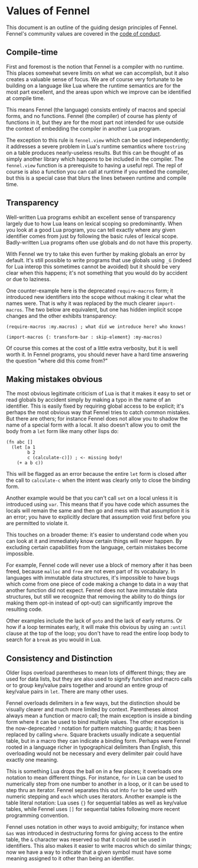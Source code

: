 # Values of Fennel

This document is an outline of the guiding design principles of Fennel.
Fennel's community values are covered in the [code of conduct](CODE-OF-CONDUCT.md).

## Compile-time

First and foremost is the notion that Fennel is a compiler with no
runtime. This places somewhat severe limits on what we can accomplish,
but it also creates a valuable sense of focus. We are of course very
fortunate to be building on a language like Lua where the runtime
semantics are for the most part excellent, and the areas upon which we
improve can be identified at compile time.

This means Fennel (the language) consists entirely of macros and
special forms, and no functions. Fennel (the compiler) of course has
plenty of functions in it, but they are for the most part not intended
for use outside the context of embedding the compiler in another Lua
program.

The exception to this rule is `fennel.view` which can be used
independently; it addresses a severe problem in Lua's runtime
semantics where `tostring` on a table produces nearly-useless
results. But this can be thought of as simply another library which
happens to be included in the compiler. The `fennel.view` function is
a prerequisite to having a useful repl. The repl of course is also a
function you can call at runtime if you embed the compiler, but this
is a special case that blurs the lines between runtime and compile time.

## Transparency

Well-written Lua programs exhibit an excellent sense of transparency
largely due to how Lua leans on lexical scoping so predominantly.
When you look at a good Lua program, you can tell exactly where any
given identifier comes from just by following the basic rules of
lexical scope. Badly-written Lua programs often use globals and do not
have this property.

With Fennel we try to take this even further by making globals an
error by default. It's still possible to write programs that use
globals using `_G` (indeed for Lua interop this sometimes cannot be
avoided) but it should be very clear when this happens; it's not
something that you would do by accident or due to laziness.

One counter-example here is the deprecated `require-macros` form; it
introduced new identifiers into the scope without making it clear what
the names were. That is why it was replaced by the much clearer
`import-macros`.  The two below are equivalent, but one has hidden
implicit scope changes and the other exhibits transparency:

```fennel
(require-macros :my.macros) ; what did we introduce here? who knows!

(import-macros {: transform-bar : skip-element} :my-macros)
```

Of course this comes at the cost of a little extra verbosity, but it
is well worth it. In Fennel programs, you should never have a hard
time answering the question "where did this come from?"

## Making mistakes obvious

The most obvious legitimate criticism of Lua is that it makes it easy
to set or read globals by accident simply by making a typo in the name
of an identifier. This is easily fixed by requiring global access to
be explicit; it's perhaps the most obvious way that Fennel tries to
catch common mistakes. But there are others; for instance Fennel does
not allow you to shadow the name of a special form with a local. It
also doesn't allow you to omit the body from a `let` form like many
other lisps do:

```fennel
(fn abc []
  (let [a 1
        b 2
        c (calculate-c)]) ; <- missing body!
    (+ a b c))
```

This will be flagged as an error because the entire `let` form is
closed after the call to `calculate-c` when the intent was clearly
only to close the binding form.

Another example would be that you can't call `set` on a local unless
it is introduced using `var`. This means that if you have code which
assumes the locals will remain the same and then go and mess with that
assumption it is an error; you have to explicitly declare that
assumption void first before you are permitted to violate it.

This touches on a broader theme: it's easier to understand code when
you can look at it and immediately know certain things will never
happen. By excluding certain capabilities from the language, certain
mistakes become impossible.

For example, Fennel code will never use a block of memory after it has
been freed, because `malloc` and `free` are not even part of its
vocabulary. In languages with immutable data structures, it's
impossible to have bugs which come from one piece of code making a
change to data in a way that another function did not expect. Fennel
does not have immutable data structures, but still we recognize that
removing the ability to do things (or making them opt-in instead of
opt-out) can significantly improve the resulting code.

Other examples include the lack of `goto` and the lack of early
returns. Or how if a loop terminates early, it will make this obvious by
using an `:until` clause at the top of the loop; you don't have to
read the entire loop body to search for a `break` as you would in Lua.

## Consistency and Distinction

Older lisps overload parentheses to mean lots of different things;
they are used for data lists, but they are also used to signify
function and macro calls or to group key/value pairs together and
around an entire group of key/value pairs in `let`. There are many
other uses.

Fennel overloads delimiters in a few ways, but the distinction should
be visually clearer and much more limited by context. Parentheses
almost always mean a function or macro call; the main exception is
inside a binding form where it can be used to bind multiple
values. The other exception is the now-deprecated `?` notation for
pattern matching guards; it has been replaced by calling
`where`. Square brackets usually indicate a sequential table, but in a
macro they can indicate a binding form. Perhaps were Fennel rooted in
a language richer in typographical delimiters than English, this
overloading would not be necessary and every delimiter pair could have
exactly one meaning.

This is something Lua drops the ball on in a few places; it overloads
one notation to mean different things. For instance, `for` in Lua can
be used to numerically step from one number to another in a loop, or
it can be used to step thru an iterator. Fennel separates this out
into `for` to be used with numeric stepping and `each` which uses
iterators. Another example is the table literal notation: Lua uses
`{}` for sequential tables as well as key/value tables, while Fennel
uses `[]` for sequential tables following more recent programming
convention.

Fennel uses notation in other ways to avoid ambiguity; for instance
when `&as` was introduced in destructuring forms for giving access to
the entire table, the `&` character was reserved so that it could not
be used in identifiers. This also makes it easier to write macros
which do similar things; now we have a way to indicate that a given
symbol must have some meaning assigned to it other than being an
identifier.

